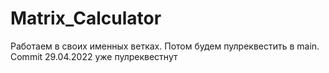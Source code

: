 # Matrix_Calculator

Работаем в своих именных ветках. Потом будем пулреквестить в main.  
Commit 29.04.2022 уже пулреквестнут
